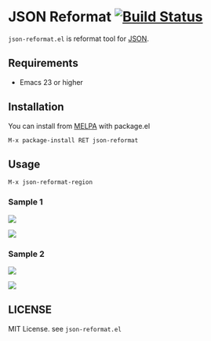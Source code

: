 JSON Reformat [![Build Status](https://travis-ci.org/gongo/json-reformat.png)](https://travis-ci.org/gongo/json-reformat)
=============

`json-reformat.el` is reformat tool for [JSON](http://en.wikipedia.org/wiki/JavaScript_Object_Notation).

## Requirements

- Emacs 23 or higher

## Installation

You can install from [MELPA](http://melpa.milkbox.net/) with package.el

    M-x package-install RET json-reformat

Usage
----------

```
M-x json-reformat-region
```

### Sample 1

![](https://github.com/gongo/json-reformat/raw/master/images/json-reformat-1-before.png)

![](https://github.com/gongo/json-reformat/raw/master/images/json-reformat-1-after.png)

### Sample 2

![](https://github.com/gongo/json-reformat/raw/master/images/json-reformat-2-before.png)

![](https://github.com/gongo/json-reformat/raw/master/images/json-reformat-2-after.png)

## LICENSE

MIT License. see `json-reformat.el`
